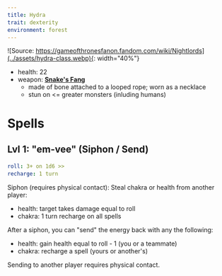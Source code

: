 ```yaml
---
title: Hydra
trait: dexterity
environment: forest
---
```


![Source: https://gameofthronesfanon.fandom.com/wiki/Nightlords](../assets/hydra-class.webp){: width="40%"}

- health: 22
- weapon: [**Snake's Fang**](../Weapons)
  - made of bone attached to a looped rope; worn as a necklace 
  - stun on <= greater monsters (inluding humans)


# Spells

## Lvl 1: "em-vee" (Siphon / Send)
```yaml
roll: 3+ on 1d6 >>
recharge: 1 turn
```

Siphon (requires physical contact): Steal chakra or health from another player:

- health: target takes damage equal to roll
- chakra: 1 turn recharge on all spells

After a siphon, you can "send" the energy back with any the following:

- health: gain health equal to roll - 1 (you or a teammate)
- chakra: recharge a spell (yours or another's)

Sending to another player requires physical contact.

<!-- 
Special moves:
- steal health from self (or ally), convert to other ally
 -->


<!-- 
## Lvl 2: "foryen-hex ced"(Rapidash)
```yaml
roll: 3+ on 1d6
recharge: 3 turns
```

- Adds 6 dashes to action set on player's turn (have to be used in succession)
- Can be used as a reaction on any person's turn
  - if you have siphoned energy / chakra, you can _expell_ it during a reaction (but can't pull it)

 --><!-- - Close-ranged (hand-to-hand) attacks can't be countered or dodged -->
<!-- - Can't be attacked while rapidashing -->

<!-- ## Lvl 3 (special): "em-vee-star"
```yaml
roll: 6+ on 1d20 >>
charge: 1 turn
recharge: 1 day
```

 --><!-- Player stretches out arms, and emits a piercing pulse wave touching anything within 3 dashes. Any creature (including teammates) caught in pulse: -->

<!-- 
- lose magic for 2 turns 
- including base spells and dodge
- take damage equal to dice rollover / # of creatures in radius


Player gets health equal to dice rollover.

Nat 20: full health
-->
